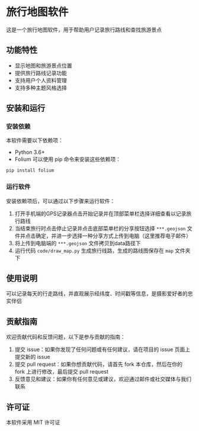 # 旅行地图软件
这是一个旅行地图软件，用于帮助用户记录旅行路线和查找旅游景点
## 功能特性
 - 显示地图和旅游景点位置
 - 提供旅行路线记录功能
 - 支持用户个人资料管理
 - 支持多种主题风格选择
## 安装和运行
### 安装依赖
本软件需要以下依赖项：
 - Python 3.6+
 - Folium
可以使用 pip 命令来安装这些依赖项：
```python
pip install folium
```
### 运行软件
安装依赖项后，可以通过以下步骤来运行软件：
1. 打开手机端的GPS记录器点击开始记录并在顶部菜单栏选择详细查看以记录旅行路线
2. 当结束旅行时点击停止记录并点击底部菜单栏的分享按钮选择 `***.geojson` 文件并点击确定，并进一步选择一种分享方式上传到电脑（这里推荐电子邮件）
3. 将上传到电脑端的 `***.geojson` 文件拷贝到data路径下
4. 运行代码 `code/draw_map.py` 生成旅行线路，生成的路线图保存在 `map` 文件夹下
## 使用说明
可以记录每天的行走路线，并直观展示经纬度、时间戳等信息，是摄影爱好者的忠实伴侣
## 贡献指南
欢迎贡献代码和反馈问题，以下是参与贡献的指南：
1. 提交 issue：如果你发现了任何问题或有任何建议，请在项目的 issue 页面上提交新的 issue
2. 提交 pull request：如果你想贡献代码，请首先 fork 本仓库，然后在你的 fork 上进行修改，最后提交 pull request
3. 反馈意见和建议：如果你有任何意见或建议，欢迎通过邮件或社交媒体与我们联系
## 许可证
本软件采用 MIT 许可证
